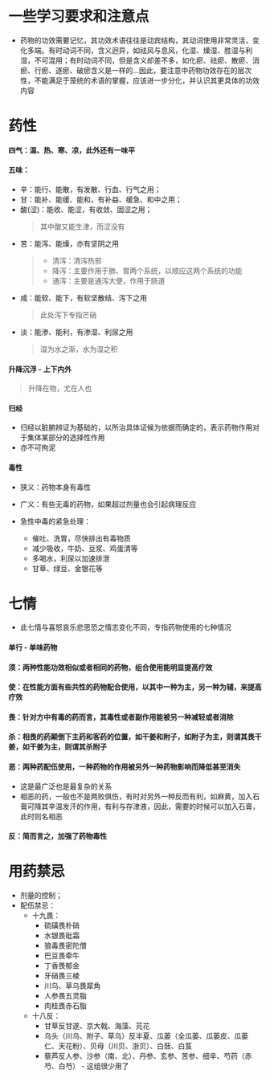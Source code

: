 # 一些学习要求和注意点

- 药物的功效需要记忆，其功效术语往往是动宾结构，其动词使用非常灵活，变化多端。有时动词不同，含义迥异，如祛风与息风，化湿、燥湿、胜湿与利湿，不可混用；有时动词不同，但是含义却差不多，如化瘀、祛瘀、散瘀、消瘀、行瘀、逐瘀、破瘀含义是一样的...因此，要注意中药物功效存在的层次性，不能满足于笼统的术语的掌握，应该进一步分化，并认识其更具体的功效内容

# 药性

#### 四气：温、热、寒、凉，此外还有一味平

#### 五味：

- 辛：能行、能散，有发散、行血、行气之用；
- 甘：能补、能缓、能和，有补益、缓急、和中之用；
- 酸(涩)：能收、能涩，有收敛、固涩之用；
  > 其中酸又能生津，而涩没有
- 苦：能泻、能燥，亦有坚阴之用
  > - 清泻：清泻热邪
  > - 降泻：主要作用于肺、胃两个系统，以顺应这两个系统的功能
  > - 通泻：主要是通泻大便，作用于肠道
- 咸：能软、能下，有软坚散结、泻下之用
  > 此处泻下专指芒硝
- 淡：能渗、能利，有渗湿、利尿之用
  > 湿为水之渐，水为湿之积

#### 升降沉浮 - 上下内外

> 升降在物，尤在人也

#### 归经

- 归经以脏腑辨证为基础的，以所治具体证候为依据而确定的，表示药物作用对于集体某部分的选择性作用
- 亦不可拘泥

#### 毒性

- 狭义：药物本身有毒性
- 广义：有些无毒的药物，如果超过剂量也会引起病理反应

- 急性中毒的紧急处理：
  - 催吐、洗胃，尽快排出有毒物质
  - 减少吸收，牛奶、豆浆、鸡蛋清等
  - 多喝水，利尿以加速排泄
  - 甘草、绿豆、金银花等

# 七情

- 此七情与喜怒哀乐悲思恐之情志变化不同，专指药物使用的七种情况

#### 单行 - 单味药物

#### 须：两种性能功效相似或者相同的药物，组合使用能明显提高疗效

#### 使：在性能方面有些共性的药物配合使用，以其中一种为主，另一种为辅，来提高疗效

#### 畏：针对方中有毒的药而言，其毒性或者副作用能被另一种减轻或者消除

#### 杀：相畏的药颠倒下主药和客药的位置，如干姜和附子，如附子为主，则谓其畏干姜，如干姜为主，则谓其杀附子

#### 恶：两种药配伍使用，一种药物的作用被另外一种药物影响而降低甚至消失

- 这是最广泛也是最复杂的关系
- 相恶的药，一般也不是两败俱伤，有时对另外一种反而有利，如麻黄，加入石膏可降其辛温发汗的作用，有利与存津液，因此，需要的时候可以加入石膏，此时则名相恶

#### 反：简而言之，加强了药物毒性

# 用药禁忌

- 剂量的控制；
- 配伍禁忌：
  - 十九畏：
    - 硫磺畏朴硝
    - 水银畏砒霜
    - 狼毒畏密陀僧
    - 巴豆畏牵牛
    - 丁香畏郁金
    - 牙硝畏三棱
    - 川乌、草乌畏犀角
    - 人参畏五灵脂
    - 肉桂畏赤石脂
  - 十八反：
    - 甘草反甘遂、京大戟、海藻、芫花
    - 乌头（川乌、附子、草乌）反半夏、瓜蒌（全瓜蒌、瓜蒌皮、瓜蒌仁、天花粉）、贝母（川贝、浙贝）、白蔹、白芨
    - 藜芦反人参、沙参（南、北）、丹参、玄参、苦参、细辛、芍药（赤芍、白芍） - 这组很少用了
